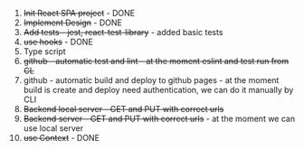 1. ~~Init React SPA project~~ - DONE
2. ~~Implement Design~~ - DONE
3. ~~Add tests - jest, react-test-library~~ - added basic tests
4. ~~use hooks~~ - DONE 
5. Type script
6. ~~github - automatic test and lint - at the moment eslint and test run from CL~~
7. github - automatic build and deploy to github pages - at the moment build is create and deploy need  authentication, we can do it manually by CLI
8. ~~Backend local server - GET and PUT with correct urls~~ 
9. ~~Backend server - GET and PUT with correct urls~~ - at the moment we can use local server
10. ~~use Context~~ - DONE